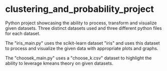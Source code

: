 # clustering_and_probability_project
Python project showcasing the ability to process, transform and visualize given datasets. Three distinct datasets used and three different python files for each dataset.

The "iris_main.py" uses the scikit-learn dataset "iris" and uses this dataset to process and visualize the given data with appropriate plots and graphs.

The "choosek_main.py" uses a "choose_k.csv" dataset to highlight the ability to leverage kmeans theory on given datasets.

